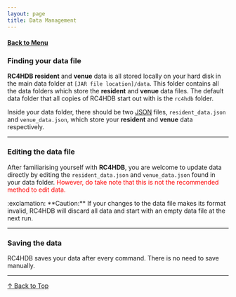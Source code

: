 ```yaml
---
layout: page
title: Data Management
---
```


#### [Back to Menu](../UserGuide.md)

### Finding your data file

**RC4HDB resident** and **venue** data is all stored locally on your hard disk in the main data folder at `[JAR file location]/data`. This folder contains all the data folders which store the **resident** and **venue** data files. The default data folder that all copies of RC4HDB start out with is the `rc4hdb` folder.

Inside your data folder, there should be two [JSON](glossary.md#json) files, `resident_data.json` and `venue_data.json`, which store your **resident** and **venue** data respectively.

---

### Editing the data file

After familiarising yourself with **RC4HDB**, you are welcome to update data directly by editing the `resident_data.json` and `venue_data.json` found in your data folder. <span style="color:red">However, do take note that this is not the recommended method to edit data.</span>

<div markdown="span" class="alert alert-warning">:exclamation: **Caution:**
If your changes to the data file makes its format invalid, RC4HDB will discard all data and start with an empty data 
file at the next run.
</div>

---

### Saving the data

RC4HDB saves your data after every command. There is no need to save manually.

---

[↑ Back to Top](#back-to-menu)

